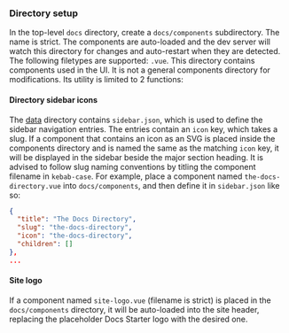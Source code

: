 ### Directory setup

In the top-level `docs` directory, create a `docs/components` subdirectory. The name is strict. The components are auto-loaded and the dev server will watch this directory for changes and auto-restart when they are detected. The following filetypes are supported: `.vue`. This directory contains components used in the UI. It is not a general components directory for modifications. Its utility is limited to 2 functions:

#### Directory sidebar icons

The [data](/the-docs-directory/data) directory contains `sidebar.json`, which is used to define the sidebar navigation entries. The entries contain an `icon` key, which takes a slug. If a component that contains an icon as an SVG is placed inside the components directory and is named the same as the matching `icon` key, it will be displayed in the sidebar beside the major section heading. It is advised to follow slug naming conventions by titling the component filename in `kebab-case`. For example, place a component named `the-docs-directory.vue` into  `docs/components`, and then define it in `sidebar.json` like so:

```json
{
  "title": "The Docs Directory",
  "slug": "the-docs-directory",
  "icon": "the-docs-directory",
  "children": []
},
...
```

#### Site logo

If a component named `site-logo.vue` (filename is strict) is placed in the `docs/components` directory, it will be auto-loaded into the site header, replacing the placeholder Docs Starter logo with the desired one.
